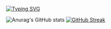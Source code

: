 <!--
**WilliamTuuu/WilliamTuuu** is a ✨ _special_ ✨ repository because its `README.md` (this file) appears on your GitHub profile.

Here are some ideas to get you started:

- 🔭 I’m currently working on ...
- 🌱 I’m currently learning ...
- 👯 I’m looking to collaborate on ...
- 🤔 I’m looking for help with ...
- 💬 Ask me about ...
- 📫 How to reach me: ...
- 😄 Pronouns: ...
- ⚡ Fun fact: ...
-->

[![Typing SVG](https://readme-typing-svg.herokuapp.com?lines=Welcome+to+Wi11iAmTuuU's+Github;%E6%AD%A1%E8%BF%8E%E4%BE%86%E5%88%B0+WilliamTuuu+Github+%F0%9F%99%8C)](https://git.io/typing-svg)

![Anurag's GitHub stats](https://github-readme-stats-git-masterrstaa-rickstaa.vercel.app/api?username=Wi11iAmTuuU&show_icons=true&theme=dracula)
[![GitHub Streak](https://streak-stats.demolab.com/?user=Wi11iAmTuuU&theme=dracula)](https://git.io/streak-stats)
